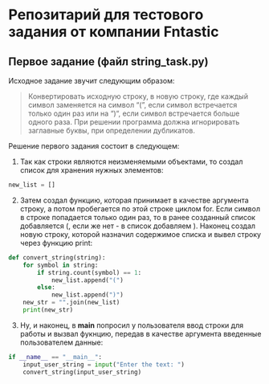 # Репозитарий для тестового задания от компании Fntastic
## Первое задание (файл string_task.py)
Исходное задание звучит следующим образом:
> Конвертировать исходную строку, в новую строку, где каждый символ заменяется на символ “(”, если символ встречается только один раз или на “)“, если символ встречается больше одного раза. При решении программа должна игнорировать заглавные буквы, при определении дубликатов.

Решение первого задания состоит в следующем:
1. Так как строки являются неизменяемыми объектами, то создал список для хранения нужных элементов:

``` python
new_list = []
```
2. Затем создал функцию, которая принимает в качестве аргумента строку, а потом пробегается по этой строке циклом for. Если символ в строке попадается только один раз, то в ранее созданный список добавляется (, если же нет - в список добавляем ). Наконец создал новую строку, которой назначил содержимое списка и вывел строку через функцию print:
``` python
def convert_string(string):
    for symbol in string:
        if string.count(symbol) == 1:
            new_list.append("(")
        else:
            new_list.append(")")
    new_str = "".join(new_list)
    print(new_str)
```

3. Ну, и наконец, в __main__ попросил у пользователя ввод строки для работы и вызвал фукнцию, передав в качестве аргумента введенные пользователем данные:
``` python
if __name__ == "__main__":
    input_user_string = input("Enter the text: ")
    convert_string(input_user_string)
```
